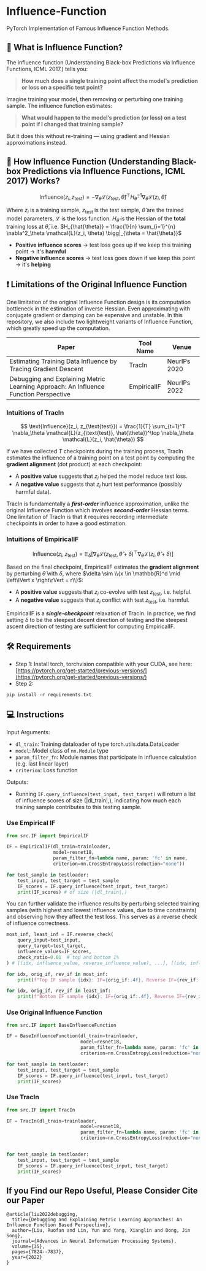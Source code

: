 # Influence-Function
PyTorch Implementation of Famous Influence Function Methods.

## 🧠 What is Influence Function? 

The influence function (Understanding Black-box Predictions via Influence Functions, ICML 2017.) tells you:

> **How much does a single training point affect the model's prediction or loss on a specific test point?**

Imagine training your model, then removing or perturbing one training sample. The influence function estimates:

> **What would happen to the model’s prediction (or loss) on a test point if I changed that training sample?**

But it does this without re-training — using gradient and Hessian approximations instead.

## 🧪 How Influence Function (Understanding Black-box Predictions via Influence Functions, ICML 2017) Works?

$$
\text{Influence}(z_i, z_{\text{test}}) = - \nabla_\theta \mathcal{L}(z_{\text{test}}, \hat{\theta})^\top H_{\hat{\theta}}^{-1} \nabla_\theta \mathcal{L}(z_i, \hat{\theta})
$$

Where $z_i$ is a training sample, $z_{\text{test}}$ is the test sample, $\hat{\theta}$ are the trained model parameters, $\mathcal{L}$ is the loss function.
$H_{\hat{\theta}}$ is the Hessian of the **total** training loss at $\hat{\theta}$, i.e. $H_{\hat{\theta}} = \frac{1}{n} \sum_{i=1}^{n} \nabla^2_\theta \mathcal{L}(z_i, \theta) \bigg|_{\theta = \hat{\theta}}$

- **Positive influence scores** → test loss goes up if we keep this training point → it's **harmful**
- **Negative influence scores** → test loss goes down if we keep this point → it's **helping**
  
## ❗ Limitations of the Original Influence Function

One limitation of the original Influence Function design is its computation bottleneck in the estimation of inverse Hessian. 
Even approximating with conjugate gradient or damping can be expensive and unstable.
In this repository, we also include two lightweight variants of Influence Function, which greatly speed up the computation.

| Paper | Tool Name | Venue |
| ---|---| ---|
| Estimating Training Data Influence by Tracing Gradient Descent | TracIn | NeurIPs 2020 |
| Debugging and Explaining Metric Learning Approach: An Influence Function Perspective | EmpiricalIF | NeurIPs 2022 |

### Intuitions of TracIn

$$
\text{Influence}(z_i, z_{\text{test}}) = \frac{1}{T} \sum_{t=1}^T \nabla_\theta \mathcal{L}(z_{\text{test}}, \hat{\theta})^\top \nabla_\theta \mathcal{L}(z_i, \hat{\theta})
$$

If we have collected $T$ checkpoints during the training process, TracIn estimates the influence of a training point on a test point by computing the **gradient alignment** (dot product) at each checkpoint:

- A **positive value** suggests that $z_i$ helped the model reduce test loss.
- A **negative value** suggests that $z_i$ hurt test performance (possibly harmful data).

TracIn is fundamentally a _**first-order**_ influence approximation, unlike the original Influence Function which involves _**second-order**_ Hessian terms.
One limitation of TracIn is that it requires recording intermediate checkpoints in order to have a good estimation.

### Intuitions of EmpiricalIF

$$
\text{Influence}(z_i, z_{\text{test}}) = \mathbb{E_{\delta}} \left[ \nabla_\theta \mathcal{L}(z_{\text{test}}, \hat{\theta} + \delta)^\top \nabla_\theta \mathcal{L}(z_i, \hat{\theta} + \delta) \right]
$$

Based on the final checkpoint, EmpiricalIF estimates the **gradient alignment** by perturbing $\hat{\theta}$ with $\delta$, where $\delta \sim \\{x \in \mathbb{R}^d \mid \left\lVert x \right\rVert = r\\}$:
- A **positive value** suggests that $z_i$ co-evolve with test $z_{\text{test}}$, i.e. helpful.
- A **negative value** suggests that $z_i$ conflict with test $z_{\text{test}}$, i.e. harmful.

EmpiricalIF is a _**single-checkpoint**_ relaxation of TracIn.
In practice, we find setting $\delta$ to be the steepest decent direction of testing and the steepest ascent direction of testing are sufficient for computing EmpiricalIF.

## 🛠️ Requirements
- Step 1: Install torch, torchvision compatible with your CUDA, see here: [https://pytorch.org/get-started/previous-versions/](https://pytorch.org/get-started/previous-versions/)
- Step 2: 
```
pip install -r requirements.txt
```

## 💻 Instructions

Input Arguments:
- ``dl_train``: Training dataloader of type torch.utils.data.DataLoader
- ``model``: Model class of ``nn.Module`` type
- ``param_filter_fn``: Module names that participate in influence calculation (e.g. last linear layer)
- ``criterion``: Loss function

Outputs:
- Running ``IF.query_influence(test_input, test_target)`` will return a list of influence scores of size (|dl_train|,),  indicating how much each training sample contributes to this testing sample.
  
### Use Empirical IF
```python
from src.IF import EmpiricalIF

IF = EmpiricalIF(dl_train=trainloader,
                 model=resnet18,
                 param_filter_fn=lambda name, param: 'fc' in name,
                 criterion=nn.CrossEntropyLoss(reduction="none"))

for test_sample in testloader:
    test_input, test_target = test_sample
    IF_scores = IF.query_influence(test_input, test_target)
    print(IF_scores) # of size (|dl_train|,)
```

You can further validate the influence results by perturbing selected training samples (with highest and lowest influence values, due to time constraints) and observing how they affect the test loss. This serves as a reverse check of influence correctness.
```python
most_inf, least_inf = IF.reverse_check(
    query_input=test_input,
    query_target=test_target,
    influence_values=IF_scores,
    check_ratio=0.01  # top and bottom 1%
) # [(idx, influence_value, reverse_influence_value), ...], [(idx, influence_value, reverse_influence_value), ...]

for idx, orig_if, rev_if in most_inf:
    print(f"Top IF sample {idx}: IF={orig_if:.4f}, Reverse IF={rev_if:.4f}")

for idx, orig_if, rev_if in least_inf:
    print(f"Bottom IF sample {idx}: IF={orig_if:.4f}, Reverse IF={rev_if:.4f}")
```



### Use Original Influence Function
```python
from src.IF import BaseInfluenceFunction

IF = BaseInfluenceFunction(dl_train=trainloader,
                           model=resnet18,
                           param_filter_fn=lambda name, param: 'fc' in name,
                           criterion=nn.CrossEntropyLoss(reduction="none"))

for test_sample in testloader:
    test_input, test_target = test_sample
    IF_scores = IF.query_influence(test_input, test_target)
    print(IF_scores)
```



### Use TracIn
```python
from src.IF import TracIn

IF = TracIn(dl_train=trainloader,
                           model=resnet18,
                           param_filter_fn=lambda name, param: 'fc' in name,
                           criterion=nn.CrossEntropyLoss(reduction="none"))


for test_sample in testloader:
    test_input, test_target = test_sample
    IF_scores = IF.query_influence(test_input, test_target)
    print(IF_scores)
```

## If you Find our Repo Useful, Please Consider Cite our Paper 

```bibex
@article{liu2022debugging,
  title={Debugging and Explaining Metric Learning Approaches: An Influence Function Based Perspective},
  author={Liu, Ruofan and Lin, Yun and Yang, Xianglin and Dong, Jin Song},
  journal={Advances in Neural Information Processing Systems},
  volume={35},
  pages={7824--7837},
  year={2022}
}
```
